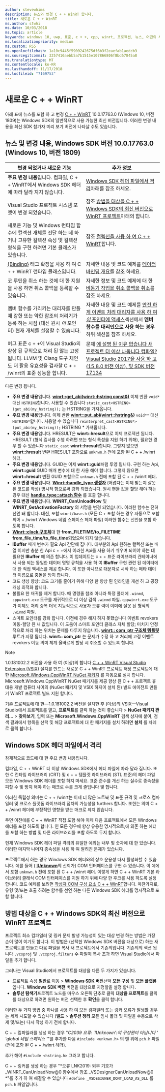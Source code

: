 ```yaml
---
author: stevewhims
description: 뉴스와 변경 C + + WinRT 합니다.
title: 새로운 C + + WinRT
ms.author: stwhi
ms.date: 10/03/2018
ms.topic: article
keywords: windows 10, uwp, 표준, c + +, cpp, winrt, 프로젝션, 뉴스, 어떤의 새
ms.localizationpriority: medium
ms.custom: RS5
ms.openlocfilehash: 1a10c9445f5909242675df6b3f2eaefab1aedcb3
ms.sourcegitcommit: 3257416aebb5a7b1515e107866806f8bd57845a8
ms.translationtype: MT
ms.contentlocale: ko-KR
ms.lasthandoff: 11/17/2018
ms.locfileid: "7169753"
---
```

# <a name="whats-new-in-cwinrt"></a>새로운 C + + WinRT

아래 표에 뉴스를 포함 하 고 변경 [C + + WinRT](/windows/uwp/cpp-and-winrt-apis/intro-to-using-cpp-with-winrt) 10.0.17763.0 (Windows 10, 버전 1809)는 Windows SDK의 일반적으로 사용 가능한 최신 버전입니다. 이러한 변경 내용을 최신 SDK 참가자 미리 보기 버전에 나타날 수도 있습니다.

## <a name="news-and-changes-in-windows-sdk-version-100177630-windows-10-version-1809"></a>뉴스 및 변경 내용, Windows SDK 버전 10.0.17763.0 (Windows 10, 버전 1809)

| 변경 되었거나 새로운 기능 | 추가 정보 |
| - | - |
| **주요 변경 내용**입니다. 컴파일, C + + WinRT에서 Windows SDK 헤더에 따라 달라 지지 않습니다. | [Windows SDK 헤더 파일에서 격리](#isolation-from-windows-sdk-header-files)아래를 참조 하세요. |
| Visual Studio 프로젝트 시스템 포맷이 변경 되었습니다. | 참조 [방법을 대상을 C + + Windows SDK의 최신 버전으로 WinRT 프로젝트](#how-to-retarget-your-cwinrt-project-to-a-later-version-of-the-windows-sdk)아래의 합니다. |
| 새로운 기능 및 Windows 런타임 함수에 컬렉션 개체를 전달 하는 데 하거나 고유한 컬렉션 속성 및 컬렉션 형식을 구현 하려면 기본 클래스가 있습니다. | 참조 [컬렉션을 사용 하 여 C + + WinRT](collections.md)합니다. |
| [{Binding}](/windows/uwp/xaml-platform/binding-markup-extension) 태그 확장을 사용 하 여 C + + WinRT 런타임 클래스입니다. | 자세한 내용 및 코드 예제를 [데이터 바인딩 개요](/windows/uwp/data-binding/data-binding-quickstart)를 참조 하세요. |
| 코 루틴을 취소 하는 것에 대 한 지원을 사용 하면 취소 콜백을 등록할 수 있습니다. | 자세한 정보 및 코드 예제에 대 한 [비동기 작업을 취소 콜백을 취소](concurrency.md#canceling-an-asychronous-operation-and-cancellation-callbacks)를 참조 하세요. |
| 멤버 함수를 가리키는 대리자를 만들 때 강한 또는 약한 참조의 처리기가 등록 하는 시점 (대신 원시 *이* 포인터) 현재 개체를 설정할 수 있습니다. | 자세한 내용 및 코드 예제를 [안전 하 게 이벤트 처리 대리자를 사용 하 여 *이* 포인터에 액세스](weak-references.md#safely-accessing-the-this-pointer-with-an-event-handling-delegate)섹션에서 **멤버 함수를 대리인으로 사용 하는 경우** 하위 섹션을 참조 하세요. |
| 버그 표준 c + +에 Visual Studio의 향상 된 규칙으로 처리 된 않는 고정 됩니다. LLVM 및 Clang 도구 체인도 더 활용 유효성을 검사할 C + + /winrt의 표준 성능을 합니다. | 문제 [에 설명 된 이유 없습니다 새 프로젝트 더 이상 나옵니다 컴파일? Visual Studio 2017을 사용 하 고 (15.8.0 버전 이상), 및 SDK 버전 17134](faq.md#why-wont-my-new-project-compile-im-using-visual-studio-2017-version-1580-or-higher-and-sdk-version-17134) |

다른 변경 됩니다.

- **주요 변경 내용**입니다. [**winrt::get_abi(winrt::hstring const&)**](/uwp/cpp-ref-for-winrt/get-abi) 이제 반환 `void*` 대신 `HSTRING`합니다. 사용할 수 있습니다 `static_cast<HSTRING>(get_abi(my_hstring));` 는 HSTRING을 가져옵니다.
- **주요 변경 내용**입니다. 이제 반환 [**winrt::put_abi(winrt::hstring&)**](/uwp/cpp-ref-for-winrt/put-abi) `void**` 대신 `HSTRING*`합니다. 사용할 수 있습니다 `reinterpret_cast<HSTRING*>(put_abi(my_hstring));` HSTRING * 가져옵니다.
- **주요 변경 내용**입니다. HRESULT은 **winrt::hresult**으로 이제 프로젝션 됩니다. HRESULT (형식 검사를 수행 하려면 또는 형식 특성을 지원 하기 위해), 필요한 경우 할 수 있습니다 `static_cast` **winrt::hresult**합니다. 그렇지 않으면 **winrt::hresult** 변환 HRESULT 포함으로 `unknwn.h` 전에 포함 된 C + + /winrt 헤더.
- **주요 변경 내용**입니다. GUID는 이제 **winrt::guid**처럼 투영 됩니다. 구현 하는 Api, **winrt::guid** GUID 매개 변수에 대 한 사용 해야 합니다. 그렇지 않으면 **winrt::hresult** 변환 GUID 포함으로 `unknwn.h` 전에 포함 된 C + + /winrt 헤더.
- **주요 변경 내용**입니다. [**Winrt::handle_type 생성자**](/uwp/cpp-ref-for-winrt/handle-type#handletypehandletype-constructor) (어렵다는 이제 받는지 잘못 된 코드를 작성) 명시적 함으로써 강화 되었습니다. 원시 핸들 값을 할당 해야 하는 경우 대신 [**handle_type::attach 함수**](/uwp/cpp-ref-for-winrt/handle-type#handletypeattach-function) 를 호출 합니다.
- **주요 변경 내용**입니다. **WINRT_CanUnloadNow** 및 **WINRT_GetActivationFactory** 의 서명을 변경 되었습니다. 이러한 함수는 전혀 선언 돼 합니다. 대신, 포함 `winrt/base.h` (모든 C + 포함 하는 경우 자동으로 포함 되어 + /winrt Windows 네임 스페이스 헤더 파일) 이러한 함수는 선언을 포함 하도록 합니다.
- [**Winrt::clock 구조체**](/uwp/cpp-ref-for-winrt/clock)대 한 **from_FILETIME/to_FILETIME** **from_file_time/to_file_time**되었으며 되지 않습니다.
- **IBuffer** 매개 변수가 필요 Api 간단해 집니다. 대부분의 Api 원하는 컬렉션 또는 배열 이지만 충분 한 Api c + +에서 이러한 Api를 사용 하기 쉬우며 되어야 하는 데 필요한 **IBuffer** 에 의존 합니다. 이 업데이트는 c + + 표준 라이브러리 컨테이너에서 사용 되는 동일한 데이터 명명 규칙을 사용 하 여 **IBuffer** 구현 관련 된 데이터에 대 한 직접 액세스를 제공 합니다. 이 또한 아니므로 대문자로 시작 하는 메타 데이터 이름으로 충돌을 방지 합니다.
- 코드 생성 향상: 코드 크기를 줄이기 위해 다양 한 향상 된 인라인을 개선 하 고 공장 캐싱 최적화 합니다.
- 불필요 한 재귀를 제거 합니다. 때 명령줄 참조 아니라 특정 폴더에 `.winmd`, `cppwinrt.exe` 도구를 재귀적으로 더 이상 검색 `.winmd` 파일. `cppwinrt.exe` 도구가 이제도 처리 중복 더욱 지능적으로 사용자 오류 력이 이며에 잘못 된 형식의 `.winmd` 파일.
- 스마트 포인터를 강화 합니다. 이전에 경우 해지 하지 못했습니다 이벤트 revokers 이동-할당 된 새 값입니다. 이 도움이 스마트 포인터 클래스 자체 할당; 미치지 안정적으로 처리 하는 위치는 문제를 다루지 않습니다. [**winrt:: com_ptr 구조체 템플릿**](/uwp/cpp-ref-for-winrt/com-ptr)루트가 지정 됩니다. **winrt:: com_ptr** 는 문제가 수정 하 고 처리에 고정 이벤트 revokers 이동 의미 체계 올바르게 할당 시 취소할 수 있도록 합니다.

> [!NOTE]
> 1.0.181002.2 버전을 사용 하 여 (이상)의 합니다 [C + + WinRT Visual Studio Extension (VSIX)](intro-to-using-cpp-with-winrt.md#visual-studio-support-for-cwinrt-and-the-vsix) 설치를 만드는 새로운 C + + WinRT 프로젝트 해당 프로젝트에 대 한 [Microsoft.Windows.CppWinRT NuGet 패키지](https://www.nuget.org/packages/Microsoft.Windows.CppWinRT/) 를 자동으로 설치 합니다. Microsoft.Windows.CppWinRT NuGet 패키지를 제공 향상 된 C + + 프로젝트 휴대용 개발 컴퓨터 사이의 (NuGet 패키지 및 VSIX 하지이 설치 된) 빌드 에이전트 만들기 WinRT 프로젝트 빌드 지원 합니다.
>
> 기존 프로젝트에 대 한&mdash;1.0.181002.2 버전을 설치한 후 (이상)의 VSIX&mdash;Visual Studio에서 프로젝트를 열고, **프로젝트**를 클릭 하는 것이 좋습니다 \> **NuGet 패키지 관리...**  \>  **찾아보기**, 입력 또는 **Microsoft.Windows.CppWinRT** 검색 상자에 붙여, 검색 결과에서 항목을 선택 및 해당 프로젝트에 대 한 패키지를 설치 하려면 **설치** 를 차례로 클릭 합니다.


## <a name="isolation-from-windows-sdk-header-files"></a>Windows SDK 헤더 파일에서 격리

잠재적으로 코드에 대 한 주요 변경 내용입니다.

컴파일, C + + WinRT 더 이상 Windows SDK에서 헤더 파일에 따라 달라 집니다. 또한 C 런타임 라이브러리 (CRT) 및 c + + 템플릿 라이브러리 (STL 표준)의 헤더 파일 모든 Windows SDK 헤더를 포함 하지 마세요. 표준 준수를 개선 하는 실수로 종속성을 피할 수 및 방지 해야 하는 매크로 수를 크게 줄입니다 및 합니다.

이러한 독립성 의미는 C + + /winrt는 이제 더 많은 노트북 및 표준 규격 및 크로스 컴파일러 및 크로스 플랫폼 라이브러리 점차의 가능성을 furthers 합니다. 또한는 의미 C + + /winrt 헤더에 부정적인 영향을 받는 매크로 되지 않습니다.

두면 이전에를 C + + WinRT 직접 포함 해야 이제 다음 프로젝트에서 모든 Windows 헤더를 포함 하도록 합니다. 인 모든 경우에 항상 유용한 명시적으로,에 의존 하는 헤더를 포함 하는 방법 및 다른 라이브러리를 포함 하도록 두지 합니다.

현재 Windows SDK 헤더 파일 격리의 유일한 예외는 내부 및 숫자에 대 한 있습니다. 이러한 마지막 나머지 종속성을 사용 하 여 알려진 문제가 있습니다.

프로젝트에서 하는 경우 Windows SDK 헤더와의 상호 운용성 다시 활성화할 수 있습니다. 예를 들어 ( [**IUnknown**](https://msdn.microsoft.com/library/windows/desktop/ms680509)의 신뢰가) COM 인터페이스를 구현 수 있습니다. 이 예에서 포함 `unknwn.h` 전에 포함 된 C + + /winrt 헤더. 이렇게 하면 C + + WinRT 기본 라이브러리 클래식 COM 인터페이스를 지원 하기 위해 다양 한 후크를 사용 하도록 설정 합니다. 코드 예제를 보려면 [작성자 COM 구성 요소 C + + WinRT](author-coclasses.md)합니다. 마찬가지로, 유형 및/또는 호출 하려는 함수를 선언 하는 다른 Windows SDK 헤더를 명시적으로 포함 합니다.

## <a name="how-to-retarget-your-cwinrt-project-to-a-later-version-of-the-windows-sdk"></a>방법 대상을 C + + Windows SDK의 최신 버전으로 WinRT 프로젝트

프로젝트 최소 컴파일러 및 링커 문제 발생 가능성이 있는 대상 변경 하는 방법은 가장 손이 많이 이기도 합니다. 이 방법은 (선택한 Windows SDK 버전을 대상으로) 하는 새 프로젝트를 만들고 다음 파일을 복사 새 프로젝트에서 기존의입니다. 기존의의 섹션 됩니다 `.vcxproj` 및 `.vcxproj.filters` 수 파일이 복사 초과 하면 Visual Studio에서 파일을 추가 합니다.

그러나는 Visual Studio에서 프로젝트를 대상을 다른 두 가지가 있습니다.

- 프로젝트 속성 **일반**로 이동 \> **Windows SDK 버전**선택 **모든 구성** 및 **모든 플랫폼**입니다. **Windows SDK 버전** 버전을 대상으로 지정할을 설정 합니다.
- **솔루션 탐색기**프로젝트 노드를 마우스 오른쪽 단추로 클릭 **대상을 프로젝트**를 클릭를 대상으로 하려면 원하는 버전 선택한 후 **확인**을 클릭 합니다.

이러한 두 가지 방법 중 하나를 사용 하 여 모든 컴파일러 또는 링커 오류가 발생할 경우는 세제 시도할 수 있습니다 (**빌드** > **솔루션 정리** 모든 임시 폴더 및 파일을 수동으로 삭제 및/또는) 다시 작성 하기 전에 합니다.

C + + 컴파일러를 생성 하는 경우 "*C2039 오류: 'IUnknown':의 구성원이 아닙니다 ' \'global 네임 스페이스 '*"를 추가한 다음 `#include <unknwn.h>` 의 맨 위에 `pch.h` 파일 (전에 포함 된 C + + /winrt 헤더).

추가 해야 `#include <hstring.h>` 그러고 합니다.

C + + 링커를 생성 하는 경우 "*오류 LNK2019: 외부 기호가 _WINRT_CanUnloadNow@0 함수에서 참조 _VSDesignerCanUnloadNow@0 *"를 추가 하 여 해결할 수 있습니다 `#define _VSDESIGNER_DONT_LOAD_AS_DLL` 를 `pch.h` 파일입니다.
